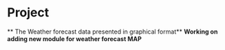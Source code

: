 # Project
** The Weather forecast data presented in graphical format**
**Working on adding new module for weather forecast MAP**
